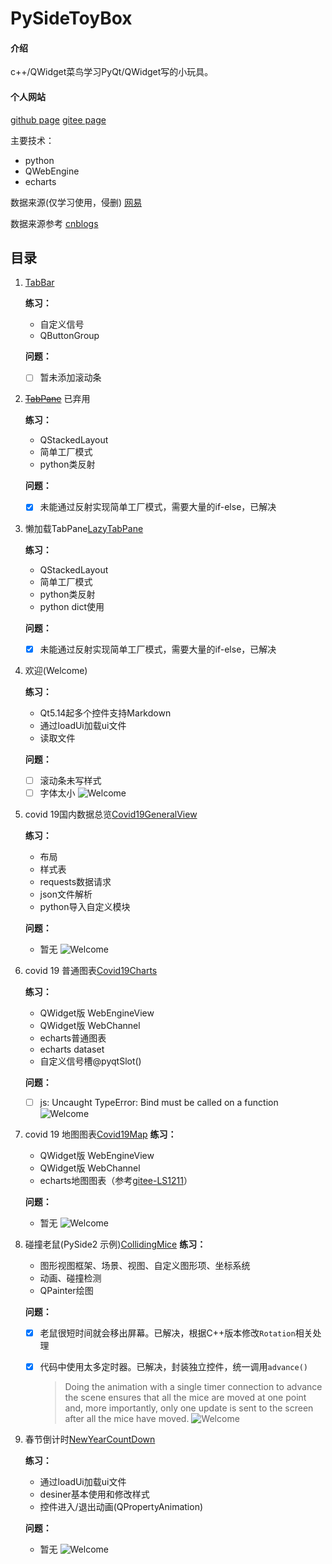 # PySideToyBox

#### 介绍
c++/QWidget菜鸟学习PyQt/QWidget写的小玩具。

#### 个人网站
[github page](https://noobplusplus.github.io/)
[gitee page](https://yuque.gitee.io/noob/)

主要技术：

+ python
+ QWebEngine
+ echarts

数据来源(仅学习使用，侵删)
[网易](http://c.m.163.com/ug/api/wuhan/app/data/list-total)

数据来源参考
[cnblogs](https://www.cnblogs.com/kingboy2008/p/14277084.html)

## 目录

1. [TabBar](TabBar/README.md) 

    **练习：**
    + 自定义信号
    + QButtonGroup
    
    **问题：**
    - [ ] 暂未添加滚动条

2. ~~[TabPane](TabPane/README.md)~~ 已弃用

    **练习：**
    + QStackedLayout
    + 简单工厂模式
    + python类反射

    **问题：**
    - [x] 未能通过反射实现简单工厂模式，需要大量的if-else，已解决

3. 懒加载TabPane[LazyTabPane](LazyTabPane/LazyTabPane.py) 

    **练习：**
    + QStackedLayout
    + 简单工厂模式
    + python类反射
    + python dict使用

    **问题：**
    - [x] 未能通过反射实现简单工厂模式，需要大量的if-else，已解决

4. 欢迎(Welcome)

    **练习：**
    + Qt5.14起多个控件支持Markdown
    + 通过loadUi加载ui文件
    + 读取文件

    **问题：**
    - [ ] 滚动条未写样式
    - [ ] 字体太小
![Welcome](ScreenShot/Welcome.jpg)

5. covid 19国内数据总览[Covid19GeneralView](Covid19GeneralView/README.md) 

    **练习：**

    + 布局
    + 样式表
    + requests数据请求
    + json文件解析
    + python导入自定义模块

    **问题：**
    + 暂无
![Welcome](ScreenShot/Covid19GeneralView.jpg)

6. covid 19 普通图表[Covid19Charts](Covid19Charts/README.md)

    **练习：**
    + QWidget版 WebEngineView
    + QWidget版 WebChannel
    + echarts普通图表
    + echarts dataset
    + 自定义信号槽@pyqtSlot()

    **问题：**
    - [ ] js: Uncaught TypeError: Bind must be called on a function
![Welcome](ScreenShot/Covid19Charts.jpg)

7. covid 19 地图图表[Covid19Map](Covid19Map/README.md)
    **练习：**
    + QWidget版 WebEngineView
    + QWidget版 WebChannel
    + echarts地图图表（参考[gitee-LS1211]("https://gitee.com/LS1211/map-echarts")）

    **问题：**
    + 暂无
![Welcome](ScreenShot/Covid19Map.jpg)

8. 碰撞老鼠(PySide2 示例)[CollidingMice](CollidingMice/CollidingMice.py)
    **练习：**
    + 图形视图框架、场景、视图、自定义图形项、坐标系统
    + 动画、碰撞检测
    + QPainter绘图

    **问题：**
    - [x] 老鼠很短时间就会移出屏幕。已解决，根据C++版本修改`Rotation`相关处理
    
    - [x] 代码中使用太多定时器。已解决，封装独立控件，统一调用`advance()`
    
      > Doing the animation with a single timer connection to advance the scene ensures that all the mice are moved at one point and, more importantly, only one update is sent to the screen after all the mice have moved.
![Welcome](ScreenShot/CollidingMice.jpg)

9. 春节倒计时[NewYearCountDown](NewYearCountDown/NewYearCountDown.py)

    **练习：**
    + 通过loadUi加载ui文件
    + desiner基本使用和修改样式
    + 控件进入/退出动画(QPropertyAnimation)

    **问题：**
    + 暂无
![Welcome](ScreenShot/NewYearCountDown.jpg)